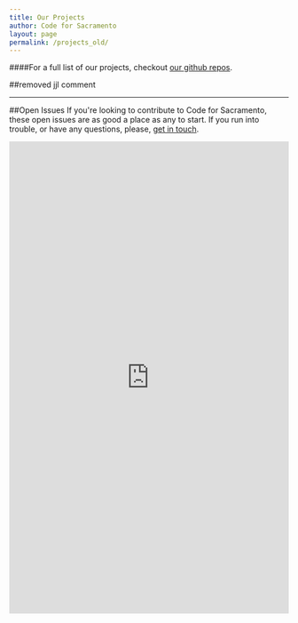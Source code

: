 ```yaml
---
title: Our Projects
author: Code for Sacramento
layout: page
permalink: /projects_old/
---
```


####For a full list of our projects, checkout [our github repos](https://github.com/code4sac).

##removed jjl comment
<hr/>

##Open Issues
If you're looking to contribute to Code for Sacramento, these open issues are as good a place as any to start.
If you run into trouble, or have any questions, please, [get in touch](/contact).

<iframe src="http://codeforamerica.org/geeks/civicissues/widget?organization_name=Code-for-Sacramento&labels=help wanted&number=3" width="100%" height="850" frameBorder="0"></iframe>
